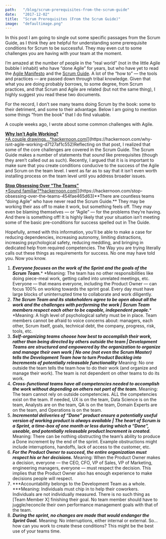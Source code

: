 ```yaml
---
path:	"/blog/scrum-prerequisites-from-the-scrum-guide"
date:	"2017-12-02"
title:	"Scrum Prerequisites (From the Scrum Guide)"
image:	"defaultimage.png"
---
```


In this post I am going to single out some specific passages from the Scrum Guide, as I think they are helpful for understanding some prerequisite conditions for Scrum to be successful. They may even cut to some challenges you are having with your team at the moment.

I’m amazed at the number of people in the “real world” (not in the little Agile bubble I inhabit) who have “done Agile” for years, but who have yet to read the [Agile Manifesto](http://agilemanifesto.org/) and the [Scrum Guide](http://www.scrumguides.org/scrum-guide.html). A lot of the “how to” — the tools and practices — are passed down through tribal knowledge. Given that what you are doing probably borrows, to some degree, from Scrum practices, and that Scrum and Agile are related (but not the same thing), I highly suggest you read these two documents.

For the record, I don’t see many teams doing Scrum by the book: some to their detriment, and some to their advantage. Below I am going to mention some things “from the book” that I do find valuable.

A couple weeks ago, I wrote about some common challenges with Agile.

[**Why Isn’t Agile Working?**  
*A couple drawings…*hackernoon.com](https://hackernoon.com/why-isnt-agile-working-d7127af1c552 "https://hackernoon.com/why-isnt-agile-working-d7127af1c552")[](https://hackernoon.com/why-isnt-agile-working-d7127af1c552)Reflecting on that post, I realized that some of the core challenges are covered in the Scrum Guide. The Scrum Guide makes a number of statements that *sound* like prerequisites (though they aren’t called out as such). Recently, I argued that it is is important to make sure that you create conditions conducive to the success of the Agile and Scrum on the team level. I went as far as to say that it isn’t even worth installing process on the team level until you address broader issues.

[**Stop Obsessing Over “The Teams”**  
*Sound familiar?*hackernoon.com](https://hackernoon.com/stop-obsessing-over-the-teams-454fae465d63 "https://hackernoon.com/stop-obsessing-over-the-teams-454fae465d63")[](https://hackernoon.com/stop-obsessing-over-the-teams-454fae465d63)**There are countless teams “doing Agile” who have never read the Scrum Guide.** They may be working their ass off to make it work, but something feels off. They may even be blaming themselves — or “Agile” — for the problems they’re having. And there is something off! It is highly likely that your situation isn’t meeting some of the basic pre-conditions for success spelled out in The Guide.

Hopefully, armed with this information, you’ll be able to make a case for reducing dependencies, increasing autonomy, limiting distractions, increasing psychological safety, reducing meddling, and bringing in dedicated help from required competencies. The Way you are trying literally calls out these things as requirements for success. No one may have told you. Now you know.

1. ***Everyone focuses on the work of the Sprint and the goals of the Scrum Team.**** *Meaning: The team has no other responsibilities like doing piece-meal work, getting called into unrelated meetings, etc. Everyone — that means everyone, including the Product Owner — can focus 100% on working towards the sprint goal. Every day must have large blocks of uninterrupted time to collaborate and work diligently.
2. ***The Scrum Team and its stakeholders agree to be open about all the work and the challenges with performing the work | Scrum Team members respect each other to be capable, independent people.**** *Meaning: A high level of psychological safety must be in place. Team members cannot be afraid to voice concerns about: managers, each other, Scrum itself, goals, technical debt, the company, progress, risk, tools, etc.
3. ***Self-organizing teams choose how best to accomplish their work, rather than being directed by others outside the team | Development Teams are structured and empowered by the organization to organize and manage their own work | No one (not even the Scrum Master) tells the Development Team how to turn Product Backlog into Increments of potentially releasable functionality*** Meaning: No one outside the team tells the team how to do their work (and organize and manage their work). The team is not dependent on other teams to do its work.
4. ***Cross-functional teams have all competencies needed to accomplish the work without depending on others not part of the team.*** Meaning: The team cannot rely on outside competencies. ALL the competencies exist on the team. If needed, UX is on the team, Data Science is on the team, Analysts are on the team, QA is on the team, Domain Experts are on the team, and Operations is on the team.
5. ***Incremental deliveries of “Done” product ensure a potentially useful version of working product is always available | The heart of Scrum is a Sprint, a time-box of one month or less during which a “Done”, useable, and potentially releasable product Increment is created.*** Meaning: There can be nothing obstructing the team’s ability to produce a Done increment by the end of the sprint. Example obstructions might include interruptions, handoffs, lack of access to the customer, etc.
6. ***For the Product Owner to succeed, the entire organization must respect his or her decisions.*** Meaning: When the Product Owner makes a decision, everyone — the CEO, CFO, VP of Sales, VP of Marketing, engineering managers, everyone — must respect the decision. This implies that the Product Owner also has enough experience to make decisions people will respect.
7. ***Accountability belongs to the Development Team as a whole. ***Meaning: Individuals must chip in to help their coworkers. Individuals are not individually measured. There is no such thing as [Team Member X] finishing their goal. No team member should have to juggle/reconcile their own performance management goals with that of the team.
8. ***During the sprint, no changes are made that would endanger the Sprint Goal.*** Meaning: No interruptions, either internal or external.
So…how can you work to create these conditions? This might be the best use of your teams time.

